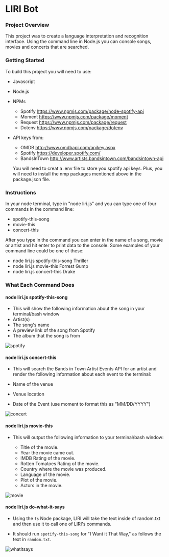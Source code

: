 # LIRI Bot

### Project Overview
This project was to create a language interpretation and recognition interface. Using the command line in Node.js you can console songs, movies and concerts that are searched.

### Getting Started
To build this project you will need to use:

* Javascript
* Node.js
* NPMs
  - Spotify <https://www.npmjs.com/package/node-spotify-api>
  - Moment  <https://www.npmjs.com/package/moment>
  - Request <https://www.npmjs.com/package/request>
  - Dotenv  <https://www.npmjs.com/package/dotenv>

* API keys from:
  - OMDB <http://www.omdbapi.com/apikey.aspx>
  - Spotify <https://developer.spotify.com/>
  - BandsInTown <http://www.artists.bandsintown.com/bandsintown-api>

  You will need to creat a .env file to store you spotify api keys. Plus, you will need to install the nmp packages mentioned above in the package.json file.

### Instructions
 In your node terminal, type in "node liri.js" and you can type one of four commands in the command line:
  
* spotify-this-song
* movie-this
* concert-this

 After you type in the command you can enter in the name of a song, movie or artist and hit enter to print data to the console. Some examples of your command line could be one of these:
  
  * node liri.js spotify-this-song Thriller
  * node liri.js movie-this Forrest Gump
  * node liri.js concert-this Drake

  ### What Each Command Does
  
  #### **node liri.js spotify-this-song <song name here>**
  
  * This will show the following information about the song in your terminal/bash window
  * Artist(s)
  * The song's name
  * A preview link of the song from Spotify
  * The album that the song is from
  
  ![spotify](https://user-images.githubusercontent.com/38358730/46650105-3ca3f380-cb50-11e8-8109-b34d14a95c74.gif)

  #### **node liri.js concert-this <artist name here>**
  * This will search the Bands in Town Artist Events API for an artist and render the following information about each event to the terminal:

  * Name of the venue
  * Venue location
  * Date of the Event (use moment to format this as "MM/DD/YYYY")
  
  ![concert](https://user-images.githubusercontent.com/38358730/46650170-6826de00-cb50-11e8-9ebf-b9fc4e1cd950.gif)

  #### **node liri.js movie-this <movie name here>**

  * This will output the following information to your terminal/bash window:

       * Title of the movie.
       * Year the movie came out.
       * IMDB Rating of the movie.
       * Rotten Tomatoes Rating of the movie.
       * Country where the movie was produced.
       * Language of the movie.
       * Plot of the movie.
       * Actors in the movie.
       
   ![movie](https://user-images.githubusercontent.com/38358730/46650153-5c3b1c00-cb50-11e8-8f57-a736682725a2.gif)

 #### **node liri.js do-what-it-says <movie name here>**
  * Using the `fs` Node package, LIRI will take the text inside of random.txt and then use it to call one of LIRI's commands.

  * It should run `spotify-this-song` for "I Want it That Way," as follows the text in `random.txt`.
  
  ![whatitsays](https://user-images.githubusercontent.com/38358730/46650174-707f1900-cb50-11e8-86a1-0b52ea8a18fd.gif)




